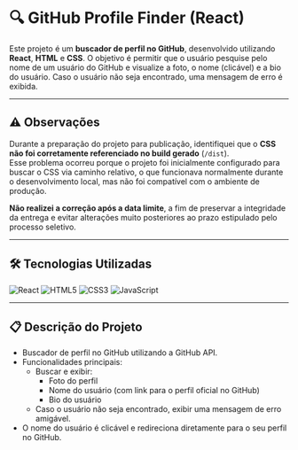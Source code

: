 # 🔍 GitHub Profile Finder (React)

Este projeto é um **buscador de perfil no GitHub**, desenvolvido utilizando **React**, **HTML** e **CSS**. 
O objetivo é permitir que o usuário pesquise pelo nome de um usuário do GitHub e visualize a foto, o nome (clicável) e a bio do usuário. Caso o usuário não seja encontrado, uma mensagem de erro é exibida.

---

## ⚠️ Observações

Durante a preparação do projeto para publicação, identifiquei que o **CSS não foi corretamente referenciado no build gerado** (`/dist`).  
Esse problema ocorreu porque o projeto foi inicialmente configurado para buscar o CSS via caminho relativo, o que funcionava normalmente durante o desenvolvimento local, mas não foi compatível com o ambiente de produção.

**Não realizei a correção após a data limite**, a fim de preservar a integridade da entrega e evitar alterações muito posteriores ao prazo estipulado pelo processo seletivo.

---

## 🛠️ Tecnologias Utilizadas

![React](https://img.shields.io/badge/React-61DAFB?style=for-the-badge&logo=react&logoColor=black)
![HTML5](https://img.shields.io/badge/HTML5-E34F26?style=for-the-badge&logo=html5&logoColor=white)
![CSS3](https://img.shields.io/badge/CSS3-1572B6?style=for-the-badge&logo=css3&logoColor=white)
![JavaScript](https://img.shields.io/badge/JavaScript-F7DF1E?style=for-the-badge&logo=javascript&logoColor=black)

---

## 📋 Descrição do Projeto
- Buscador de perfil no GitHub utilizando a GitHub API.
- Funcionalidades principais:
  - Buscar e exibir:
    - Foto do perfil
    - Nome do usuário (com link para o perfil oficial no GitHub)
    - Bio do usuário
  - Caso o usuário não seja encontrado, exibir uma mensagem de erro amigável.
- O nome do usuário é clicável e redireciona diretamente para o seu perfil no GitHub.
